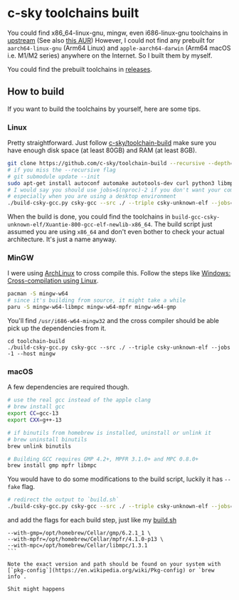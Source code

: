 # c-sky toolchains built

You could find x86_64-linux-gnu, mingw, even i686-linux-gnu toolchains in [upstream](https://occ.t-head.cn/community/download?id=3885366095506644992) (See also [this AUR](https://aur.archlinux.org/packages/csky-toolchain-bin))
However, I could not find any prebuilt for `aarch64-linux-gnu` (Arm64 Linux) and `apple-aarch64-darwin` (Arm64 macOS i.e. M1/M2 series) anywhere on the Internet. So I built them by myself.

You could find the prebuilt toolchains in [releases](https://github.com/crosstyan/Xuantie-800-gcc-elf-newlib-prebuilt/releases/tag/v0.1).

## How to build

If you want to build the toolchains by yourself, here are some tips.

### Linux

Pretty straightforward. Just follow [c-sky/toolchain-build](https://github.com/c-sky/toolchain-build) make sure you have enough disk space (at least 80GB) and RAM (at least 8GB).

```bash
git clone https://github.com/c-sky/toolchain-build --recursive --depth=1
# if you miss the --recursive flag
# git submodule update --init
sudo apt-get install autoconf automake autotools-dev curl python3 libmpc-dev libmpfr-dev libgmp-dev gawk build-essential bison flex texinfo gperf libtool patchutils bc zlib1g-dev libexpat-dev
# I would say you should use jobs=$(nproc)-2 if you don't want your computer to freeze
# especially when you are using a desktop environment
./build-csky-gcc.py csky-gcc --src ./ --triple csky-unknown-elf --jobs=-1
```

When the build is done, you could find the toolchains in `build-gcc-csky-unknown-elf/Xuantie-800-gcc-elf-newlib-x86_64`. The build script just assumed you are using `x86_64` and don't even bother to check your actual architecture. It's just a name anyway.

### MinGW

I were using [ArchLinux](https://archlinux.org) to cross compile this. Follow the steps like [Windows: Cross-compilation using Linux](https://www.wireshark.org/docs/wsdg_html_chunked/ChSetupCross.html).

```bash
pacman -S mingw-w64
# since it's building from source, it might take a while
paru -S mingw-w64-libmpc mingw-w64-mpfr mingw-w64-gmp
```

You'll find `/usr/i686-w64-mingw32` and the cross compiler should be able pick up the dependencies from it.

```
cd toolchain-build
./build-csky-gcc.py csky-gcc --src ./ --triple csky-unknown-elf --jobs -1 --host mingw
```

### macOS

A few dependencies are required though.

```bash
# use the real gcc instead of the apple clang
# brew install gcc
export CC=gcc-13
export CXX=g++-13

# if binutils from homebrew is installed, uninstall or unlink it
# brew uninstall binutils
brew unlink binutils

# Building GCC requires GMP 4.2+, MPFR 3.1.0+ and MPC 0.8.0+
brew install gmp mpfr libmpc
```

You would have to do some modifications to the build script, luckily it has `--fake` flag.

```bash
# redirect the output to `build.sh`
./build-csky-gcc.py csky-gcc --src ./ --triple csky-unknown-elf --jobs=-1 --fake >> build.sh
```

and add the flags for each build step, just like my [build.sh](build.sh)

````
--with-gmp=/opt/homebrew/Cellar/gmp/6.2.1_1 \
--with-mpfr=/opt/homebrew/Cellar/mpfr/4.1.0-p13 \
--with-mpc=/opt/homebrew/Cellar/libmpc/1.3.1
```

Note the exact version and path should be found on your system with [`pkg-config`](https://en.wikipedia.org/wiki/Pkg-config) or `brew info`.

Shit might happens
